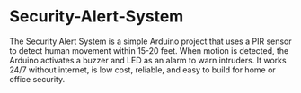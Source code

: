 # Security-Alert-System
The Security Alert System is a simple Arduino project that uses a PIR sensor to detect human movement within 15-20 feet. When motion is detected, the Arduino activates a buzzer and LED as an alarm to warn intruders. It works 24/7 without internet, is low cost, reliable, and easy to build for home or office security.
